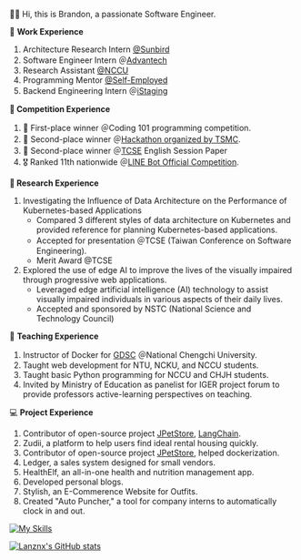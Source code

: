 👋🏾 Hi, this is Brandon, a passionate Software Engineer.

💼 **Work Experience**

1. Architecture Research Intern [@Sunbird](https://www.sunbirddcim.com/)
2. Software Engineer Intern ＠[Advantech](https://www.advantech.com/en)
3. Research Assistant [@NCCU](https://www.nccu.edu.tw/)
4. Programming Mentor [@Self-Employed](https://brandon.cerana.tech/%E5%AE%B6%E6%95%99%E8%AA%B2%E7%A8%8B%E4%BB%8B%E7%B4%B9)
5. Backend Engineering Intern ＠[iStaging](https://www.istaging.com/zh-tw/)

**🔬 Competition Experience**

1. 🥇 First-place winner ＠Coding 101 programming competition. 
2. 🥈 Second-place winner ＠[Hackathon organized by TSMC](https://www.tsmc.com/static/english/careers/2023Careerhack/index.html).
3. 🥈 Second-place winner ＠[TCSE](https://tcse2023.seat.org.tw/home) English Session Paper
4. 🎖️ Ranked 11th nationwide ＠[LINE Bot Official Competition](https://contest.bhuntr.com/tw/d1nnsijjhbwkvws64f/winner/).

**📜 Research Experience**

1. Investigating the Influence of Data Architecture on the Performance of Kubernetes-based Applications
    - Compared 3 different styles of data architecture on Kubernetes and provided reference for planning Kubernetes-based applications.
    - Accepted for presentation ＠TCSE (Taiwan Conference on Software Engineering).
    - Merit Award @TCSE
2. Explored the use of edge AI to improve the lives of the visually impaired through progressive web applications.
    - Leveraged edge artificial intelligence (AI) technology to assist visually impaired individuals in various aspects of their daily lives.
    - Accepted and sponsored by NSTC (National Science and Technology Council)

🏫 **Teaching Experience**

1. Instructor of Docker for [GDSC](https://www.facebook.com/gdsc.nccu) ＠National Chengchi University.
2. Taught web development for NTU, NCKU, and NCCU students.
3. Taught basic Python programming for NCCU and CHJH students.
4. Invited by Ministry of Education as panelist for IGER project forum to provide professors active-learning perspectives on teaching.

💻 ****Project Experience****

1. Contributor of open-source project [JPetStore](https://github.com/mybatis/jpetstore-6), [LangChain](https://github.com/langchain-ai/langchain).
2. Zudii, a platform to help users find ideal rental housing quickly.
3. Contributor of open-source project [JPetStore](https://github.com/mybatis/jpetstore-6), helped dockerization.
4. Ledger, a sales system designed for small vendors.
5. HealthElf, an all-in-one health and nutrition management app.
6. Developed personal blogs.
7. Stylish, an E-Commerence Website for Outfits.
8. Created "Auto Puncher," a tool for company interns to automatically clock in and out.

[![My Skills](https://skillicons.dev/icons?i=aws,gcp,docker,k8s,nginx,firebase,mongodb,mysql,nest,express,nodejs,python)](https://skillicons.dev)

[![Lanznx's GitHub stats](https://github-readme-stats.vercel.app/api?username=Lanznx)](https://github.com/anuraghazra/github-readme-stats)
